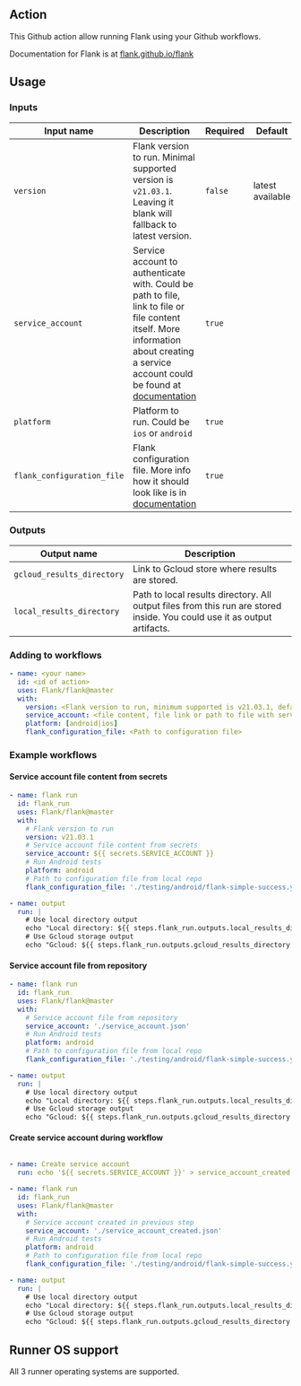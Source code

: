 ## Action

This Github action allow running Flank using your Github workflows.

Documentation for Flank is at [flank.github.io/flank](https://flank.github.io/flank/)


## Usage

### Inputs

| Input name                 | Description                                                                                                                                                                                                                                               | Required | Default          |
|----------------------------|-----------------------------------------------------------------------------------------------------------------------------------------------------------------------------------------------------------------------------------------------------------|----------|------------------|
| `version`                  | Flank version to run. Minimal supported version is `v21.03.1`. Leaving it blank will fallback to latest version.                                                                                                                                          | `false`  | latest available |
| `service_account`          | Service account to authenticate with. Could be path to file, link to file or file content itself. More information about creating a service account could be found at [documentation](https://flank.github.io/flank/#authenticate-with-a-service-account) | `true`   |                  |
| `platform`                 | Platform to run. Could be `ios` or `android`                                                                                                                                                                                                              | `true`   |                  |
| `flank_configuration_file` | Flank configuration file. More info how it should look like is in [documentation](https://flank.github.io/flank/#flank-configuration)                                                                                                                     | `true`   |                  |

### Outputs

| Output name                | Description                                                                                                              |
|----------------------------|--------------------------------------------------------------------------------------------------------------------------|
| `gcloud_results_directory` | Link to Gcloud store where results are stored.                                                                           |
| `local_results_directory`  | Path to local results directory. All output files from this run are stored inside. You could use it as output artifacts. |


### Adding to workflows

```yaml
- name: <your name>
  id: <id of action>
  uses: Flank/flank@master
  with:
    version: <Flank version to run, minimum supported is v21.03.1, default latest>
    service_account: <file content, file link or path to file with service account> 
    platform: [android|ios]
    flank_configuration_file: <Path to configuration file>
```


### Example workflows

#### Service account file content from secrets
```yaml
- name: flank run
  id: flank_run
  uses: Flank/flank@master
  with:
    # Flank version to run
    version: v21.03.1
    # Service account file content from secrets
    service_account: ${{ secrets.SERVICE_ACCOUNT }} 
    # Run Android tests
    platform: android
    # Path to configuration file from local repo
    flank_configuration_file: './testing/android/flank-simple-success.yml'

- name: output
  run: |
    # Use local directory output
    echo "Local directory: ${{ steps.flank_run.outputs.local_results_directory }}"
    # Use Gcloud storage output 
    echo "Gcloud: ${{ steps.flank_run.outputs.gcloud_results_directory }}"
```

#### Service account file from repository
```yaml
- name: flank run
  id: flank_run
  uses: Flank/flank@master
  with:
    # Service account file from repository
    service_account: './service_account.json'
    # Run Android tests
    platform: android
    # Path to configuration file from local repo
    flank_configuration_file: './testing/android/flank-simple-success.yml'

- name: output
  run: |
    # Use local directory output
    echo "Local directory: ${{ steps.flank_run.outputs.local_results_directory }}"
    # Use Gcloud storage output 
    echo "Gcloud: ${{ steps.flank_run.outputs.gcloud_results_directory }}"
```

#### Create service account during workflow
```yaml

- name: Create service account
  run: echo '${{ secrets.SERVICE_ACCOUNT }}' > service_account_created.json

- name: flank run
  id: flank_run
  uses: Flank/flank@master
  with:
    # Service account created in previous step
    service_account: './service_account_created.json'
    # Run Android tests
    platform: android
    # Path to configuration file from local repo
    flank_configuration_file: './testing/android/flank-simple-success.yml'

- name: output
  run: |
    # Use local directory output
    echo "Local directory: ${{ steps.flank_run.outputs.local_results_directory }}"
    # Use Gcloud storage output 
    echo "Gcloud: ${{ steps.flank_run.outputs.gcloud_results_directory }}"
```

## Runner OS support
All 3 runner operating systems are supported.
